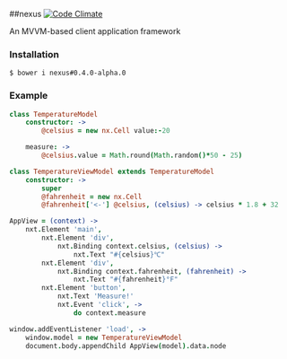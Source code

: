 ##nexus
[![Code Climate](https://codeclimate.com/github/DaQuirm/nexus.png)](https://codeclimate.com/github/DaQuirm/nexus)

An MVVM-based client application framework

### Installation

```
$ bower i nexus#0.4.0-alpha.0
```

### Example

```coffeescript
class TemperatureModel
	constructor: ->
		@celsius = new nx.Cell value:-20

	measure: ->
		@celsius.value = Math.round(Math.random()*50 - 25)

class TemperatureViewModel extends TemperatureModel
	constructor: ->
		super
		@fahrenheit = new nx.Cell
		@fahrenheit['<-'] @celsius, (celsius) -> celsius * 1.8 + 32

AppView = (context) ->
	nxt.Element 'main',
		nxt.Element 'div',
			nxt.Binding context.celsius, (celsius) ->
				nxt.Text "#{celsius}℃"
		nxt.Element 'div',
			nxt.Binding context.fahrenheit, (fahrenheit) ->
				nxt.Text "#{fahrenheit}°F"
		nxt.Element 'button',
			nxt.Text 'Measure!'
			nxt.Event 'click', ->
				do context.measure

window.addEventListener 'load', ->
	window.model = new TemperatureViewModel
	document.body.appendChild AppView(model).data.node
```
